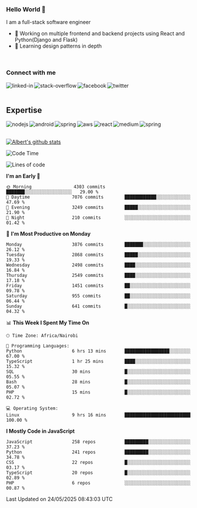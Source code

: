 

### Hello World 👋
I am a full-stack software engineer
- 🔭 Working on multiple frontend and backend projects using React and Python(Django and Flask)
- 🌱 Learning design patterns in depth

<br>

### Connect with me

[<img align="left" alt="linked-in" src="https://img.shields.io/badge/linkedin-%230077B5.svg?&style=for-the-badge&logo=linkedin&logoColor=white" />](https://www.linkedin.com/in/albert-byrone/)

<!-- [<img align="left" alt="medium" src="https://img.shields.io/badge/medium-%2312100E.svg?&style=for-the-badge&logo=medium&logoColor=white" />](https://56faisal.medium.com/) -->

[<img align="left" alt="stack-overflow" src="https://img.shields.io/badge/stack%20overflow-FE7A16?logo=stack-overflow&logoColor=white&style=for-the-badge" />](https://stackoverflow.com/users/11916317/albert-byrone)

[<img align="left" alt="facebook" src="https://img.shields.io/badge/facebook-%231877F2.svg?&style=for-the-badge&logo=facebook&logoColor=white" />](https://web.facebook.com/albert.byrone.1/)

[<img align="left" alt="twitter" src="https://img.shields.io/badge/twitter-%231DA1F2.svg?&style=for-the-badge&logo=twitter&logoColor=white" />](https://twitter.com/byrone_albert)

<br>

<br>

## Expertise
<img align="left" alt="nodejs" src="https://img.shields.io/badge/python%20-%2343853D.svg?&style=for-the-badge&logo=node.js&logoColor=white" />
<img align="left" alt="android" src="https://img.shields.io/badge/Flask-3DDC84?logo=android&logoColor=white&style=for-the-badge" />
<img align="left" alt="spring" src="https://img.shields.io/badge/drf%20-%236DB33F.svg?&style=for-the-badge&logo=spring&logoColor=white" />
<img align="left" alt="aws" src="https://img.shields.io/badge/django%20AWS-%23232F3E?logo=amazon-aws&logoColor=white&style=for-the-badge" />
<img align="left" alt="react" src="https://img.shields.io/badge/react%20-%2320232a.svg?&style=for-the-badge&logo=react&logoColor=%2361DAFB" />
<img align="left" alt="medium" src="https://img.shields.io/badge/Angular-%23316192.svg?&style=for-the-badge&logo=postgresql&logoColor=white" />
<img align="left" alt="spring" src="https://img.shields.io/badge/Javascript%20-%236DB33F.svg?&style=for-the-badge&logo=spring&logoColor=white" />
<br>
<br>


[![Albert's github stats](https://github-readme-stats.vercel.app/api?username=Albert-Byrone&count_private=true&show_icons=true&theme=radical&hide_rank=false)](https://github.com/anuraghazra/github-readme-stats)

<!-- [![Top Langs](https://github-readme-stats.vercel.app/api/top-langs/?username=Albert-Byrone&layout=compact)](https://github.com/anuraghazra/github-readme-stats) -->

<!--
**Albert-Byrone/Albert-Byrone** is a ✨ _special_ ✨ repository because its `README.md` (this file) appears on your GitHub profile.

Here are some ideas to get you started:

- 🔭 I’m currently working on ...
- 🌱 I’m currently learning ...
- 👯 I’m looking to collaborate on ...
- 🤔 I’m looking for help with ...
- 💬 Ask me about ...
- 📫 How to reach me: ...
- 😄 Pronouns: ...
- ⚡ Fun fact: ...
-->


<!--START_SECTION:waka-->
![Code Time](http://img.shields.io/badge/Code%20Time-1%2C862%20hrs%2038%20mins-blue)

![Lines of code](https://img.shields.io/badge/From%20Hello%20World%20I%27ve%20Written-86.2%20million%20lines%20of%20code-blue)

**I'm an Early 🐤** 

```text
🌞 Morning                4303 commits        ███████░░░░░░░░░░░░░░░░░░   29.00 % 
🌆 Daytime                7076 commits        ████████████░░░░░░░░░░░░░   47.69 % 
🌃 Evening                3249 commits        █████░░░░░░░░░░░░░░░░░░░░   21.90 % 
🌙 Night                  210 commits         ░░░░░░░░░░░░░░░░░░░░░░░░░   01.42 % 
```
📅 **I'm Most Productive on Monday** 

```text
Monday                   3876 commits        ███████░░░░░░░░░░░░░░░░░░   26.12 % 
Tuesday                  2868 commits        █████░░░░░░░░░░░░░░░░░░░░   19.33 % 
Wednesday                2498 commits        ████░░░░░░░░░░░░░░░░░░░░░   16.84 % 
Thursday                 2549 commits        ████░░░░░░░░░░░░░░░░░░░░░   17.18 % 
Friday                   1451 commits        ██░░░░░░░░░░░░░░░░░░░░░░░   09.78 % 
Saturday                 955 commits         ██░░░░░░░░░░░░░░░░░░░░░░░   06.44 % 
Sunday                   641 commits         █░░░░░░░░░░░░░░░░░░░░░░░░   04.32 % 
```


📊 **This Week I Spent My Time On** 

```text
🕑︎ Time Zone: Africa/Nairobi

💬 Programming Languages: 
Python                   6 hrs 13 mins       █████████████████░░░░░░░░   67.00 % 
TypeScript               1 hr 25 mins        ████░░░░░░░░░░░░░░░░░░░░░   15.32 % 
SQL                      30 mins             █░░░░░░░░░░░░░░░░░░░░░░░░   05.55 % 
Bash                     28 mins             █░░░░░░░░░░░░░░░░░░░░░░░░   05.07 % 
PHP                      15 mins             █░░░░░░░░░░░░░░░░░░░░░░░░   02.72 % 

💻 Operating System: 
Linux                    9 hrs 16 mins       █████████████████████████   100.00 % 
```

**I Mostly Code in JavaScript** 

```text
JavaScript               258 repos           █████████░░░░░░░░░░░░░░░░   37.23 % 
Python                   241 repos           █████████░░░░░░░░░░░░░░░░   34.78 % 
CSS                      22 repos            █░░░░░░░░░░░░░░░░░░░░░░░░   03.17 % 
TypeScript               20 repos            █░░░░░░░░░░░░░░░░░░░░░░░░   02.89 % 
PHP                      6 repos             ░░░░░░░░░░░░░░░░░░░░░░░░░   00.87 % 
```




 Last Updated on 24/05/2025 08:43:03 UTC
<!--END_SECTION:waka-->
